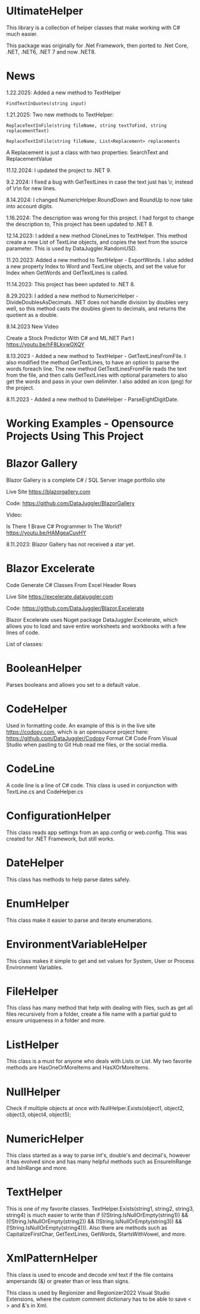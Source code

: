 # UltimateHelper
This library is a collection of helper classes that make working with C# much easier.

This package was originally for .Net Framework, then ported to .Net Core, .NET, .NET6, .NET 7
and now .NET8.

# News

1.22.2025: Added a new method to TextHelper

	FindTextInQuotes(string input)

1.21.2025: Two new methods to TextHelper:

    ReplaceTextInFile(string fileName, string textToFind, string replacementText)

	ReplaceTextInFile(string fileName, List<Replacement> replacements

A Replacement is just a class with two properties: SearchText and ReplacementValue

11.12.2024: I updated the project to .NET 9.

9.2.2024: I fixed a bug with GetTextLines in case the text just has \r, instead of \r\n for new lines.

8.14.2024: I changed NumericHelper.RoundDown and RoundUp to now take into account digits.

1.16.2024: The description was wrong for this project. I had forgot to change the description to, This project has been updated to .NET 8.

12.14.2023: I added a new method CloneLines to TextHelper. This method create a new List of TextLine objects,
and copies the text from the source parameter. This is used by DataJuggler.RandomUSD. 

11.20.2023: Added a new method to TextHelper - ExportWords.
I also added a new property Index to Word and TextLine objects, and set the value for Index
when GetWords and GetTextLines is called.

11.14.2023: This project has been updated to .NET 8.

8.29.2023: I added a new method to NumericHelper - DivideDoublesAsDecimals.
.NET does not handle division by doubles very well, so this method casts the doubles given
to decimals, and returns the quotient as a double.

8.14.2023 New Video

Create a Stock Predictor With C# and ML.NET Part I
https://youtu.be/hF8LkvwOXQY

8.13.2023 - Added a new method to TextHelper - GetTextLinesFromFile. I also modified the method
GetTextLines, to have an option to parse the words foreach line. The new method GetTextLinesFromFile
reads the text from the file, and then calls GetTextLines with optional parameters to also get the words
and pass in your own delimiter. I also added an icon (png) for the project.

8.11.2023 - Added a new method to DateHelper - ParseEightDigitDate.

# Working Examples - Opensource Projects Using This Project

# Blazor Gallery
Blazor Gallery is a complete C# / SQL Server image portfolio site

Live Site
https://blazorgallery.com

Code:
https://github.com/DataJuggler/BlazorGallery

Video:

Is There 1 Brave C# Programmer In The World? 
https://youtu.be/HAMgeaCuvHY

8.11.2023: Blazor Gallery has not received a star yet.

# Blazor Excelerate

Code Generate C# Classes From Excel Header Rows

Live Site
https://excelerate.datajuggler.com

Code:
https://github.com/DataJuggler/Blazor.Excelerate

Blazor Excelerate uses Nuget package DataJuggler.Excelerate, which allows you to load and 
save entire worksheets and workbooks with a few lines of code. 

List of classes:

# BooleanHelper
Parses booleans and allows you set to a default value.

# CodeHelper
Used in formatting code. An example of this is in the live site https://codopy.com,
which is an opensource project here: https://github.com/DataJuggler/Codopy
Format C# Code From Visual Studio when pasting to Git Hub read me files, or the social media.

# CodeLine

A code line is a line of C# code. This class is used in conjunction with TextLine.cs and CodeHelper.cs

# ConfigurationHelper

This class reads app settings from an app.config or web.config. This was created for .NET Framework, but still works.

# DateHelper

This class has methods to help parse dates safely.

# EnumHelper

This class make it easier to parse and iterate enumerations.

# EnvironmentVariableHelper

This class makes it simple to get and set values for System, User or Process Environment Variables.

# FileHelper

This class has many method that help with dealing with files, such as get all files recursively
from a folder, create a file name with a partial guid to ensure uniqueness in a folder and more.

# ListHelper

This class is a must for anyone who deals with Lists or List<T>. 
My two favorite methods are HasOneOrMoreItems and HasXOrMoreItems.

# NullHelper

Check if multiple objects at once with NullHelper.Exists(object1, object2, object3, object4, object5);

# NumericHelper

This class started as a way to parse int's, double's and decimal's, however it has evolved since
and has many helpful methods such as EnsureInRange and IsInRange and more.

# TextHelper

This is one of my favorite classes. TextHelper.Exists(string1, string2, string3, string4) is much 
easier to write than if ((!String.IsNullOrEmpty(string1)) && ((!String.IsNullOrEmpty(string2)) &&
(!String.IsNullOrEmpty(string3)) && (!String.IsNullOrEmpty(string4))). Also there are methods
such as CapitalizeFirstChar, GetTextLines, GetWords, StartsWithVowel, and more.

# XmlPatternHelper

This class is used to encode and decode xml text if the
file contains ampersands (&) or greater than or less than signs.

This class is used by Regionizer and Regionizer2022 Visual Studio Extensions, where the
custom comment dictionary has to be able to save < > and &'s in Xml.



